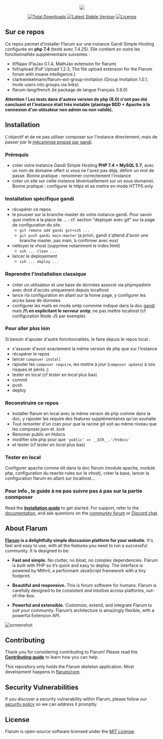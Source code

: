 <p align="center"><img src="https://flarum.org/assets/img/logo.png"></p>

<p align="center">
<a href="https://packagist.org/packages/flarum/core"><img src="https://poser.pugx.org/flarum/core/d/total.svg" alt="Total Downloads"></a>
<a href="https://packagist.org/packages/flarum/core"><img src="https://poser.pugx.org/flarum/core/v/stable.svg" alt="Latest Stable Version"></a>
<a href="https://packagist.org/packages/flarum/core"><img src="https://poser.pugx.org/flarum/core/license.svg" alt="License"></a>
</p>

## Sur ce repos
Ce repos permet d'installer Flarum sur une instance Gandi Simple Hosting configurée en **php 7.4** (testé avec 7.4.25). Elle contient en outre les fonctionnalités supplémentaire suivantes :
- if/flajax (FlaJax 0.1.4, MathJax extension for flarum)
- fof/upload (FoF Upload 1.2.3, The file upload extension for the Flarum forum with insane intelligence.)
- clarkwinkelmann/flarum-ext-group-invitation (Group Invitation 1.0.1, Invite users into groups via links)
- flarum-lang/french (le package de langue Français 3.9.0)

**Attention ! Les tests dans d'autres version de php (8.0) n'ont pas été concluant et l'instance était très instable (plantage BDD + Apache à la connexion d'un utiisateur non admin ou non validé).**

## Installation

L'objectif et de ne pas utiliser composer sur l'instance directement, mais de passer par le [mécanimse propsé par gandi](https://docs.gandi.net/fr/simple_hosting/configurations_avancees/composer.html).

### Prérequis

- créer votre instance Gandi Simple Hosting **PHP 7.4 + MySQL 5.7**, avec un nom de domaine offert si vous ne l'avez pas déjà, définir un mot de passe. Bonne pratique : renommer correctement l'instance
- créer un site sur cette instance (éventuellement sur un sous domaine). Bonne pratique : configurer le https et se mettre en mode HTTPS only

### Installation spécifique gandi

- récupérer ce repos
- le pousser sur la branche master de votre instance gandi. Pour savoir quoi mettre à la place de ... : cf. section "deployer avec git" sur la page de configuration du *site*.
  - `git remote add gandi git+ssh ...`
  - `git push gandi main:master` (a priori, gandi s'attend d'avoir une branche master, pas main, à confirmer avec eux)
- nettoyer le vhost (supprime notamment le index.html)
  - `ssh ... clean ...`
- lancer le deployement
  - `ssh ... deploy ...`

### Reprendre l'installation classique

- créer un utilisateur et une base de données associé via phpmyadmin avec droit d'accès uniquement depuis localhost
- lance rla configuration en allant sur la home page, y configurer les accès base de données
- configurer les mails en mode smtp commme indiqué dans la doc [gandi](https://docs.gandi.net/fr/simple_hosting/operations_courantes/smtp.html) mais **/!\ en explicitant le serveur smtp**, ne pas mettre locahost (cf configuration Node JS par exemple).

### Pour aller plus loin

Si besoin d'ajouter d'autre fonctionnalités, le faire depuis le repos local :
- s'assurer d'avoir exactement la même version de php que sur l'instance
- récupérer le repos
- lancer `composer install`
- rajouter les `composer require`, les mettre à jour (`composer update`) à vos risques et périls ;)
- tester en local (cf *tester en local* plus bas)
- commit
- push
- deploy

### Reconstruire ce repos

- Installer flarum en local avec la même verson de php comme dans la doc, y rajouter les require des features supplémentaires qu'on souhaite
- Tout remonter d'un cran pour que la racine git soit au même niveau que les composer.json et .lock
- Renomer public en htdocs
- modifier site.php pour que `'public' => __DIR__.'/htdocs'`
- et tester (cf *tester en local* plus bas)

### Tester en local
Configurer apache comme dit dans la doc flarum (module apache, module php, configuration du rewrite rules sur le vhost), créer la base, lancer la configuration flarum en allant sur localhost...


### Pour info , le guide à ne pas suivre pas à pas sur la partie conmposer
Read the **[Installation guide](https://docs.flarum.org/install)** to get started. For support, refer to the [documentation](https://docs.flarum.org/), and ask questions on the [community forum](https://discuss.flarum.org/) or [Discord chat](https://flarum.org/discord/).

## About Flarum

**[Flarum](https://flarum.org/) is a delightfully simple discussion platform for your website.** It's fast and easy to use, with all the features you need to run a successful community. It is designed to be:

* **Fast and simple.** No clutter, no bloat, no complex dependencies. Flarum is built with PHP so it’s quick and easy to deploy. The interface is powered by Mithril, a performant JavaScript framework with a tiny footprint.

* **Beautiful and responsive.** This is forum software for humans. Flarum is carefully designed to be consistent and intuitive across platforms, out-of-the-box.

* **Powerful and extensible.** Customize, extend, and integrate Flarum to suit your community. Flarum’s architecture is amazingly flexible, with a powerful Extension API.

![screenshot](https://flarum.org/assets/img/home-screenshot.png)

## Contributing

Thank you for considering contributing to Flarum! Please read the **[Contributing guide](https://docs.flarum.org/contributing)** to learn how you can help.

This repository only holds the Flarum skeleton application. Most development happens in [flarum/core](https://github.com/flarum/core).

## Security Vulnerabilities

If you discover a security vulnerability within Flarum, please follow our [security policy](https://github.com/flarum/core/security/policy) so we can address it promptly.

## License

Flarum is open-source software licensed under the [MIT License](https://github.com/flarum/flarum/blob/master/LICENSE).

